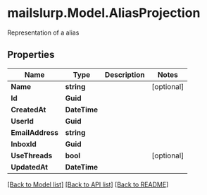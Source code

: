 # mailslurp.Model.AliasProjection
Representation of a alias
## Properties

Name | Type | Description | Notes
------------ | ------------- | ------------- | -------------
**Name** | **string** |  | [optional] 
**Id** | **Guid** |  | 
**CreatedAt** | **DateTime** |  | 
**UserId** | **Guid** |  | 
**EmailAddress** | **string** |  | 
**InboxId** | **Guid** |  | 
**UseThreads** | **bool** |  | [optional] 
**UpdatedAt** | **DateTime** |  | 

[[Back to Model list]](../README#documentation-for-models) [[Back to API list]](../README#documentation-for-api-endpoints) [[Back to README]](../README)

